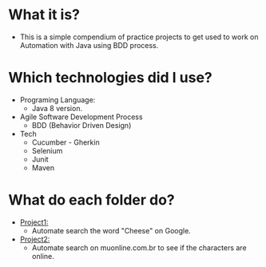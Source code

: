 # What it is?

- This is a simple compendium of practice projects to get used to work on Automation with Java using BDD process.

# Which technologies did I use?

- Programing Language:
  - Java 8 version.
- Agile Software Development Process
  - BDD (Behavior Driven Design)
- Tech
  - Cucumber - Gherkin
  - Selenium
  - Junit
  - Maven

 # What do each folder do?
 - [Project1:](https://github.com/knowthyselfBR/Java-BDD-practice/tree/main/project1)
   - Automate search the word "Cheese" on Google.
- [Project2:](https://github.com/knowthyselfBR/Java-BDD-practice/tree/main/project2)
   - Automate search on muonline.com.br to see if the characters are online.


